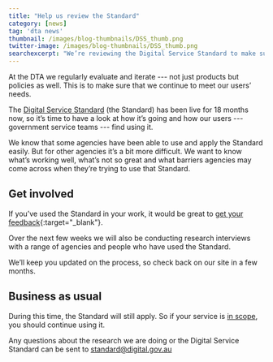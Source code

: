 ```yaml
---
title: "Help us review the Standard"
category: [news]
tag: 'dta news'
thumbnail: /images/blog-thumbnails/DSS_thumb.png
twitter-image: /images/blog-thumbnails/DSS_thumb.png
searchexcerpt: "We’re reviewing the Digital Service Standard to make sure that it’s working for you. You can help us by submitting your feedback."
---
```


At the DTA we regularly evaluate and iterate --- not just products but policies as well. This is to make sure that we continue to meet our users’ needs. 

The [Digital Service Standard](https://www.dta.gov.au/standard/) (the Standard) has been live for 18 months now, so it’s time to have a look at how it’s going and how our users --- government service teams --- find using it. 

We know that some agencies have been able to use and apply the Standard easily. But for other agencies it’s a bit more difficult. We want to know what’s working well, what’s not so great and what barriers agencies may come across when they’re trying to use that Standard. 

## Get involved

If you’ve used the Standard in your work, it would be great to [get your feedback](https://www.surveymonkey.com/r/BG8RHYP){:target="_blank"}. 

Over the next few weeks we will also be conducting research interviews with a range of agencies and people who have used the Standard. 

We’ll keep you updated on the process, so check back on our site in a few months. 

## Business as usual

During this time, the Standard will still apply. So if your service is [in scope](https://www.dta.gov.au/standard/scope-of-standard/), you should continue using it.

Any questions about the research we are doing or the Digital Service Standard can be sent to [standard@digital.gov.au](mailto:standard@digital.gov.au)
